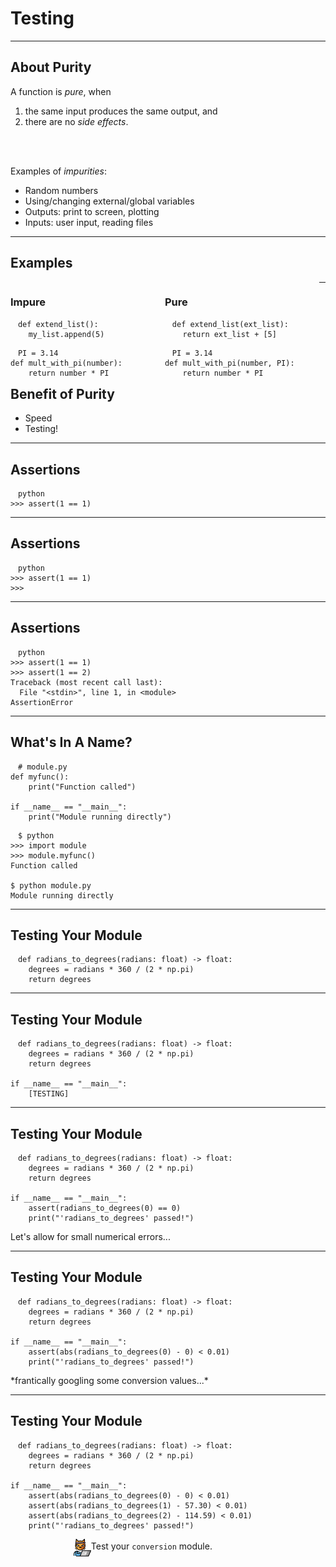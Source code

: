 <!-- .slide: data-state="blue_overlay 6 yellow_flag logo" id="testing" data-background="./files/laboratory-217041_1280.jpg" -->
<!-- https://pixabay.com/photos/laboratory-apparatus-equipment-217041/ -->
# Testing

---

<!-- .slide: data-state="blue_overlay 9 yellow_flag logo" data-background="./files/laboratory-217041_1280.jpg" -->

## About Purity

A function is <em>pure</em>, when

1. the same input produces the same output, and
1. there are no <em>side effects</em>.

<br>
<br>

<div class="fragment">

Examples of <em>impurities</em>:

- Random numbers
- Using/changing external/global variables
- Outputs: print to screen, plotting
- Inputs: user input, reading files

</div>

---

<!-- .slide: data-state="blue_overlay 9 yellow_flag logo" data-background="./files/laboratory-217041_1280.jpg" -->

## Examples

<div style="width: 49%; float: left;">

### Impure

<pre><code style="padding: .5em 1em;" class="language-python" data-line-numbers>def extend_list():
    my_list.append(5)
</code></pre>

<pre class="fragment" data-fragment-index="2"><code style="padding: .5em 1em;" class="language-python" data-line-numbers>PI = 3.14
def mult_with_pi(number):
    return number * PI
</code></pre>

</div>


<div style="width: 49%; float: left;">

### Pure

<pre class="fragment" data-fragment-index="1"><code style="padding: .5em 1em;" class="language-python" data-line-numbers>def extend_list(ext_list):
    return ext_list + [5]
</code></pre>

<pre class="fragment" data-fragment-index="3"><code style="padding: .5em 1em;" class="language-python" data-line-numbers>PI = 3.14
def mult_with_pi(number, PI):
    return number * PI
</code></pre>

</div>


---

<!-- .slide: data-state="blue_overlay 9 yellow_flag logo" data-background="./files/laboratory-217041_1280.jpg" -->

## Benefit of Purity

<ul>
  <li>Speed</li>
  <li class="fragment">Testing!</li>
</ul>

---

<!-- .slide: data-state="blue_overlay 9 yellow_flag logo" data-auto-animate data-background="./files/laboratory-217041_1280.jpg" -->

## Assertions

<pre data-id="assertion_1"><code style="padding: .5em 1em;" class="language-python" data-line-numbers>python
>>> assert(1 == 1)
</code></pre>

---

<!-- .slide: data-state="blue_overlay 9 yellow_flag logo" data-auto-animate data-background="./files/laboratory-217041_1280.jpg" -->

## Assertions

<pre data-id="assertion_1"><code style="padding: .5em 1em;" class="language-python" data-line-numbers>python
>>> assert(1 == 1)
>>>
</code></pre>

---

<!-- .slide: data-state="blue_overlay 9 yellow_flag logo" data-auto-animate data-background="./files/laboratory-217041_1280.jpg" -->

## Assertions

<pre data-id="assertion_1"><code style="padding: .5em 1em;" class="language-python" data-line-numbers>python
>>> assert(1 == 1)
>>> assert(1 == 2)
Traceback (most recent call last):
  File "&lt;stdin&gt;", line 1, in &lt;module&gt;
AssertionError
</code></pre>

---

<!-- .slide: data-state="blue_overlay 9 yellow_flag logo" data-background="./files/laboratory-217041_1280.jpg" -->

## What's In A Name?

<pre style="width: max-content;"><code style="padding: .5em 1em;" class="language-python" data-line-numbers># module.py
def myfunc():
    print("Function called")

if __name__ == "__main__":
    print("Module running directly")
</code></pre>

<pre style="width: max-content;"><code style="padding: .5em 1em;" class="language-python">$ python
>>> import module
>>> module.myfunc()
Function called

$ python module.py
Module running directly               
</code></pre>

---

<!-- .slide: data-state="blue_overlay 9 yellow_flag logo" data-auto-animate data-background="./files/laboratory-217041_1280.jpg" -->

## Testing Your Module

<pre data-id="testing_1"><code style="padding: .5em 1em;" class="language-python" data-line-numbers>def radians_to_degrees(radians: float) -> float:
    degrees = radians * 360 / (2 * np.pi)
    return degrees
</code></pre>

---

<!-- .slide: data-state="blue_overlay 9 yellow_flag logo" data-auto-animate data-background="./files/laboratory-217041_1280.jpg" -->

## Testing Your Module

<pre data-id="testing_1"><code style="padding: .5em 1em;" class="language-python" data-line-numbers="5-6">def radians_to_degrees(radians: float) -> float:
    degrees = radians * 360 / (2 * np.pi)
    return degrees

if __name__ == "__main__":
    [TESTING]
</code></pre>

---

<!-- .slide: data-state="blue_overlay 9 yellow_flag logo" data-auto-animate data-background="./files/laboratory-217041_1280.jpg" -->

## Testing Your Module

<pre data-id="testing_1"><code style="padding: .5em 1em;" class="language-python" data-line-numbers="5-7">def radians_to_degrees(radians: float) -> float:
    degrees = radians * 360 / (2 * np.pi)
    return degrees

if __name__ == "__main__":
    assert(radians_to_degrees(0) == 0)
    print("'radians_to_degrees' passed!")
</code></pre>

<span class="fragment">Let's allow for small numerical errors...</span>

---

<!-- .slide: data-state="blue_overlay 9 yellow_flag logo" data-auto-animate data-background="./files/laboratory-217041_1280.jpg" -->

## Testing Your Module

<pre data-id="testing_1"><code style="padding: .5em 1em;" class="language-python" data-line-numbers="5-7">def radians_to_degrees(radians: float) -> float:
    degrees = radians * 360 / (2 * np.pi)
    return degrees

if __name__ == "__main__":
    assert(abs(radians_to_degrees(0) - 0) < 0.01)
    print("'radians_to_degrees' passed!")
</code></pre>

<span class="fragment">&#42;frantically googling some conversion values...&#42;</span>

---

<!-- .slide: data-state="blue_overlay 9 yellow_flag logo" data-auto-animate data-background="./files/laboratory-217041_1280.jpg" -->

## Testing Your Module

<pre data-id="testing_1"><code style="padding: .5em 1em;" class="language-python" data-line-numbers="5-9">def radians_to_degrees(radians: float) -> float:
    degrees = radians * 360 / (2 * np.pi)
    return degrees

if __name__ == "__main__":
    assert(abs(radians_to_degrees(0) - 0) < 0.01)
    assert(abs(radians_to_degrees(1) - 57.30) < 0.01)
    assert(abs(radians_to_degrees(2) - 114.59) < 0.01)
    print("'radians_to_degrees' passed!")
</code></pre>

<div class="fragment">
  <img style="width: 2em; margin: 0; padding: 0em 0em 0em 20%; float: left;" src="./files/hacker-cat.png">
  <div style="float: left; width: 60%; padding-top: .25em;">
    Test your <code>conversion</code> module.
  </div>
</div>
